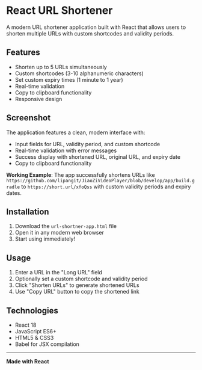 # React URL Shortener

A modern URL shortener application built with React that allows users to shorten multiple URLs with custom shortcodes and validity periods.

## Features

- Shorten up to 5 URLs simultaneously
- Custom shortcodes (3-10 alphanumeric characters)
- Set custom expiry times (1 minute to 1 year)
- Real-time validation
- Copy to clipboard functionality
- Responsive design

## Screenshot

The application features a clean, modern interface with:
- Input fields for URL, validity period, and custom shortcode
- Real-time validation with error messages
- Success display with shortened URL, original URL, and expiry date
- Copy to clipboard functionality

**Working Example**: The app successfully shortens URLs like `https://github.com/lipangit/JiaoZiVideoPlayer/blob/develop/app/build.gradle` to `https://short.url/xfoQss` with custom validity periods and expiry dates.

## Installation

1. Download the `url-shortner-app.html` file
2. Open it in any modern web browser
3. Start using immediately!

## Usage

1. Enter a URL in the "Long URL" field
2. Optionally set a custom shortcode and validity period
3. Click "Shorten URLs" to generate shortened URLs
4. Use "Copy URL" button to copy the shortened link

## Technologies

- React 18
- JavaScript ES6+
- HTML5 & CSS3
- Babel for JSX compilation

---

**Made with React**
